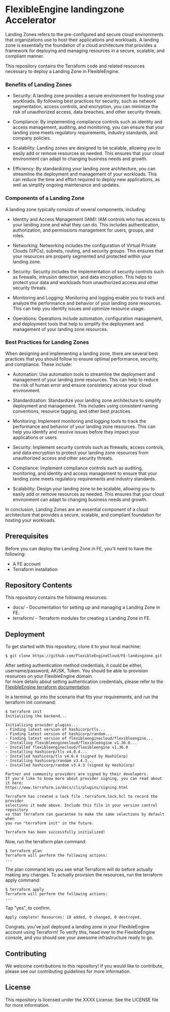 # FlexibleEngine landingzone Accelerator

Landing Zones refers to the pre-configured and secure cloud environments that organizations use to host their applications and workloads. A landing zone is essentially the foundation of a cloud architecture that provides a framework for deploying and managing resources in a secure, scalable, and compliant manner.

This repository contains the Terraform code and related resources necessary to deploy a Landing Zone in FlexibleEngine.


### Benefits of Landing Zones
- Security: A landing zone provides a secure environment for hosting your workloads. By following best practices for security, such as network segmentation, access controls, and encryption, you can minimize the risk of unauthorized access, data breaches, and other security threats.

- Compliance: By implementing compliance controls such as identity and access management, auditing, and monitoring, you can ensure that your landing zone meets regulatory requirements, industry standards, and company policies.

- Scalability: Landing zones are designed to be scalable, allowing you to easily add or remove resources as needed. This ensures that your cloud environment can adapt to changing business needs and growth.

- Efficiency: By standardizing your landing zone architecture, you can streamline the deployment and management of your workloads. This can reduce the time and effort required to deploy new applications, as well as simplify ongoing maintenance and updates.


### Components of a Landing Zone
A landing zone typically consists of several components, including:

- Identity and Access Management (IAM): IAM controls who has access to your landing zone and what they can do. This includes authentication, authorization, and permissions management for users, groups, and roles.

- Networking: Networking includes the configuration of Virtual Private Clouds (VPCs), subnets, routing, and security groups. This ensures that your resources are properly segmented and protected within your landing zone.

- Security: Security includes the implementation of security controls such as firewalls, intrusion detection, and data encryption. This helps to protect your data and workloads from unauthorized access and other security threats.

- Monitoring and Logging: Monitoring and logging enable you to track and analyze the performance and behavior of your landing zone resources. This can help you identify issues and optimize resource usage.

- Operations: Operations include automation, configuration management, and deployment tools that help to simplify the deployment and management of your landing zone resources.


### Best Practices for Landing Zones
When designing and implementing a landing zone, there are several best practices that you should follow to ensure optimal performance, security, and compliance. These include:

- Automation: Use automation tools to streamline the deployment and management of your landing zone resources. This can help to reduce the risk of human error and ensure consistency across your cloud environment.

- Standardization: Standardize your landing zone architecture to simplify deployment and management. This includes using consistent naming conventions, resource tagging, and other best practices.

- Monitoring: Implement monitoring and logging tools to track the performance and behavior of your landing zone resources. This can help you identify and resolve issues before they impact your applications or users.

- Security: Implement security controls such as firewalls, access controls, and data encryption to protect your landing zone resources from unauthorized access and other security threats.

- Compliance: Implement compliance controls such as auditing, monitoring, and identity and access management to ensure that your landing zone meets regulatory requirements and industry standards.

- Scalability: Design your landing zone to be scalable, allowing you to easily add or remove resources as needed. This ensures that your cloud environment can adapt to changing business needs and growth.

In conclusion, Landing Zones are an essential component of a cloud architecture that provides a secure, scalable, and compliant foundation for hosting your workloads.


## Prerequisites
Before you can deploy the Landing Zone in FE, you'll need to have the following:

- A FE account
- Terraform installation

## Repository Contents
This repository contains the following resources:

- docs/ - Documentation for setting up and managing a Landing Zone in FE.
- terraform/ - Terraform modules for creating a Landing Zone in FE.

## Deployment
To get started with this repository, clone it to your local machine:
```
$ git clone https://github.com/FlexibleEngineCloud/FE-landingzone.git
```
After setting authentication method credentials, it could be either, username/password, AK/SK, Token.
You should be able to provision resources on your FlexibleEngine domain.
<br/>
for more details about setting authentication credentials, please refer to the [FlexibleEngine terraform documentation](https://registry.terraform.io/providers/FlexibleEngineCloud/flexibleengine/latest/docs).

In a terminal, go into the scenario that fits your requirements, and run the terraform init command:
```
$ terraform init
Initializing the backend...

Initializing provider plugins...
- Finding latest version of hashicorp/tls...
- Finding latest version of hashicorp/random...
- Finding latest version of flexibleenginecloud/flexibleengine...
- Installing flexibleenginecloud/flexibleengine v1.36.0...
- Installed flexibleenginecloud/flexibleengine v1.36.0 
- Installing hashicorp/tls v4.0.4...
- Installed hashicorp/tls v4.0.4 (signed by HashiCorp)
- Installing hashicorp/random v3.4.3...
- Installed hashicorp/random v3.4.3 (signed by HashiCorp)

Partner and community providers are signed by their developers.
If you'd like to know more about provider signing, you can read about it here:
https://www.terraform.io/docs/cli/plugins/signing.html

Terraform has created a lock file .terraform.lock.hcl to record the provider
selections it made above. Include this file in your version control repository
so that Terraform can guarantee to make the same selections by default when
you run "terraform init" in the future.

Terraform has been successfully initialized!
```
Now, run the terraform plan command:
```
$ terraform plan
Terraform will perform the following actions:
...
```
The plan command lets you see what Terraform will do before actually making any changes.
To actually provision the resources, run the terraform apply command:
```
$ terraform apply
Terraform will perform the following actions:
...
```
Tap "yes", to confirm.
```
Apply complete! Resources: 18 added, 0 changed, 0 destroyed.
```
Congrats, you’ve just deployed a landing zone in your FlexibleEngine account using Terraform! To verify this, head over to the FlexibleEngine console, and you should see your awesome infrastructure ready to go.

## Contributing
We welcome contributions to this repository! If you would like to contribute, please see our contributing guidelines for more information.

## License
This repository is licensed under the XXXX License. See the LICENSE file for more information.

